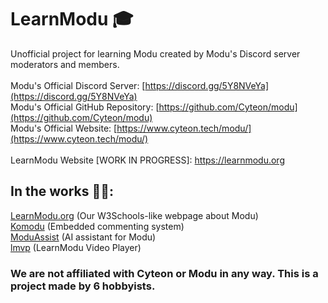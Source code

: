 # LearnModu 🎓
Unofficial project for learning Modu created by Modu's Discord server moderators and members.
<br><br>
Modu's Official Discord Server: [https://discord.gg/5Y8NVeYa](https://discord.gg/5Y8NVeYa)
<br>
Modu's Official GitHub Repository: [https://github.com/Cyteon/modu](https://github.com/Cyteon/modu)
<br>
Modu's Official Website: [https://www.cyteon.tech/modu/](https://www.cyteon.tech/modu/)
<br><br>
LearnModu Website [WORK IN PROGRESS]: https://learnmodu.org
## In the works 👷‍♂️:
[LearnModu.org](https://learnmodu.github.io) (Our W3Schools-like webpage about Modu)
<br>
[Komodu](https://learnmodu.github.io/komodu) (Embedded commenting system)
<br>
[ModuAssist](https://learnmodu.github.io/assist.html) (AI assistant for Modu)
<br>
[lmvp](https://learnmodu.github.io/lmvp) (LearnModu Video Player)
<br>
### We are not affiliated with Cyteon or Modu in any way. This is a project made by 6 hobbyists.
